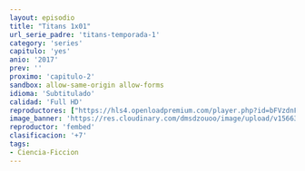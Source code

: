 ```yaml
---
layout: episodio
title: "Titans 1x01"
url_serie_padre: 'titans-temporada-1'
category: 'series'
capitulo: 'yes'
anio: '2017'
prev: ''
proximo: 'capitulo-2'
sandbox: allow-same-origin allow-forms
idioma: 'Subtitulado'
calidad: 'Full HD'
reproductores: ["https://hls4.openloadpremium.com/player.php?id=bFVzdnFtbTRVZFI2TjFYc0dKMkJ6aVRZWDhLU3AyenEwM2RwM0JVK2JsM2FZZVF6Q0FDeXJ2dmV5bnhBSTAwREhQL1pzZ1FHMzliWlNDVjYrN3o5OHc9PQ&sub=https://sub.cuevana2.io/vtt-sub/sub7/Titans.S01E01.vtt","https://tutumeme.net/embed/player.php?u=bXQ3ajJOaW1wcFRGcEs2VW5XRGExTlRPMytmUnc3bHVwcWhoenVIUjI5SHF5TlNwc0taaG1jN2gwZHZSNTlIRHVhV2tZWitkNUtDVDNOL1ZvYW1rYjJwb213PT0","https://api.cuevana3.io/stream/index.php?file=ek5lbm9xYWNrS0xYMTZLa2xNbkdvY3ZTb3BtZng4TGp6ZFpobGFMUGtOYk4yWnllWU5iVDJNWFhZR1JtazVxa2xKR1VvcVBWMGVMWWtaYWhvSkhWNTVXVFoyVnJrNVRTdDdoMWdwS3FwZEszazJTUmVKS1NvZEhUWjNHajBkVG53OWVzb3BpZjFOald6Smc9","https://tutumeme.net/embed/player.php?u=bXQ3ajJOaW1wcFRGcEs2VW5XRGExTlRPMytmUnc3bHVwcWhoenVIUjI5SHF5TlNwc0taaG1jN2gwZHZSNTlIRHVhV2tZWitkNUtDVDNOL1ZvYW1rYjJwb29RPT0","https://tutumeme.net/embed/player.php?u=bXQ3ajJOaW1wcFRGcEs2VW5XRGExTlRPMytmUnc3bHVwcWhoenVIUjI5SHF5TlNwc0taaG1jN2gwZHZSNTlIRHVhV2tZWitkNUtDVDNOL1ZvYW1rYjJwcG9nPT0"]
image_banner: 'https://res.cloudinary.com/dmsdzouoo/image/upload/v1566352080/Titans-poster_1_-min_n7hzw6.jpg'
reproductor: 'fembed'
clasificacion: '+7'
tags:
- Ciencia-Ficcion
---
```












